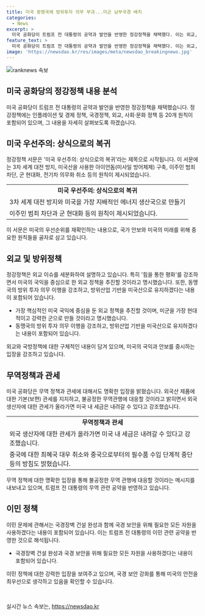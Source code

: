```yaml
---
title: 미국 동맹국에 방위투자 의무 부과...미군 남부국경 배치
categories:
  - News
excerpt: >
  미국 공화당이 트럼프 전 대통령의 공약과 발언을 반영한 정강정책을 채택했다. 이는 외교, 국경정책, 산업·통상 정책 등 20가지 원칙으로 구성되어 있으며, 미국의 국익 중심의 외교정책을 강조하고 있다. 정책은 한반도 문제에는 직접 언급이 없지만, 한반도 상황에 변화를 가져올 수 있는 내용을 포함하고 있어 관심이 필요하다. 또한, 트럼프 전 대통령의 공약을 반영하고 있는데, 이는 논란을 초래할 수 있는 요소들을 포함하고 있다.
feature_text: >
  미국 공화당이 트럼프 전 대통령의 공약과 발언을 반영한 정강정책을 채택했다. 이는 외교, 국경정책, 산업·통상 정책 등 20가지 원칙으로 구성되어 있으며, 미국의 국익 중심의 외교정책을 강조하고 있다. 정책은 한반도 문제에는 직접 언급이 없지만, 한반도 상황에 변화를 가져올 수 있는 내용을 포함하고 있어 관심이 필요하다. 또한, 트럼프 전 대통령의 공약을 반영하고 있는데, 이는 논란을 초래할 수 있는 요소들을 포함하고 있다.
image: 'https://newsdao.kr/res/images/meta/newsdao_breakingnews.jpg'
---
```


<p><img src="https://newsdao.kr/res/images/meta/newsdao_breakingnews.jpg" alt="ranknews 속보" /></p>

<h2 data-ke-size="size26">미국 공화당의 정강정책 내용 분석</h2>

<p data-ke-size="size16">미국 공화당이 트럼프 전 대통령의 공약과 발언을 반영한 정강정책을 채택했습니다. 정강정책에는 인플레이션 및 경제 정책, 국경정책, 외교, 사회·문화 정책 등 20개 원칙이 포함되어 있으며, 그 내용을 자세히 살펴보도록 하겠습니다.</p>

<h2 data-ke-size="size24">미국 우선주의: 상식으로의 복귀</h2>

<p data-ke-size="size16">정강정책 서문은 '미국 우선주의: 상식으로의 복귀'라는 제목으로 시작됩니다. 이 서문에는 3차 세계 대전 방지, 미국산을 사용한 아이언돔(미사일 방어체제) 구축, 이주민 범죄 차단, 군 현대화, 전기차 의무화 취소 등의 원칙이 제시되었습니다.</p>

<table>
  <tr>
    <td style="text-align: center; height: 17px;"><b>미국 우선주의: 상식으로의 복귀</b></td>
  </tr>
  <tr>
    <td>3차 세계 대전 방지와 미국을 가장 지배적인 에너지 생산국으로 만들기</td>
  </tr>
  <tr>
    <td>이주민 범죄 차단과 군 현대화 등의 원칙이 제시되었습니다.</td>
  </tr>
</table>

<p data-ke-size="size16">이 서문은 미국의 우선순위를 재확인하는 내용으로, 국가 안보와 미국의 미래를 위해 중요한 원칙들을 골자로 삼고 있습니다.</p>

<h2 data-ke-size="size24">외교 및 방위정책</h2>

<p data-ke-size="size16">정강정책은 외교 이슈를 세분화하여 설명하고 있습니다. 특히 '힘을 통한 평화'를 강조하면서 미국의 국익을 중심으로 한 외교 정책을 추진할 것이라고 명시했습니다. 또한, 동맹국의 방위 투자 의무 이행을 강조하고, 방위산업 기반을 미국산으로 유지하겠다는 내용이 포함되어 있습니다.</p>

<ul>
  <li>가장 핵심적인 미국 국익에 중심을 둔 외교 정책을 추진할 것이며, 미군을 가장 현대적이고 강력한 군으로 만들 것이라고 명시했습니다.</li>
  <li>동맹국의 방위 투자 의무 이행을 강조하고, 방위산업 기반을 미국산으로 유지하겠다는 내용이 포함되어 있습니다.</li>
</ul>

<p data-ke-size="size16">외교와 국방정책에 대한 구체적인 내용이 담겨 있으며, 미국의 국익과 안보를 중시하는 입장을 강조하고 있습니다.</p>

<h2 data-ke-size="size24">무역정책과 관세</h2>

<p data-ke-size="size16">미국 공화당은 무역 정책과 관세에 대해서도 명확한 입장을 밝혔습니다. 외국산 제품에 대한 기본(보편) 관세를 지지하고, 불공정한 무역관행에 대응할 것이라고 밝히면서 외국 생산자에 대한 관세가 올라가면 미국 내 세금은 내려갈 수 있다고 강조했습니다.</p>

<table>
  <tr>
    <td style="text-align: center; height: 17px;"><b>무역정책과 관세</b></td>
  </tr>
  <tr>
    <td>외국 생산자에 대한 관세가 올라가면 미국 내 세금은 내려갈 수 있다고 강조했습니다.</td>
  </tr>
  <tr>
    <td>중국에 대한 최혜국 대우 취소와 중국으로부터의 필수품 수입 단계적 중단 등의 방침도 밝혔습니다.</td>
  </tr>
</table>

<p data-ke-size="size16">무역 정책에 대한 명확한 입장을 통해 불공정한 무역 관행에 대응할 것이라는 메시지를 내보내고 있으며, 트럼프 전 대통령의 무역 관련 공약을 반영하고 있습니다.</p>

<h2 data-ke-size="size24">이민 정책</h2>

<p data-ke-size="size16">이민 문제에 관해서는 국경장벽 건설 완성과 함께 국경 보안을 위해 필요한 모든 자원을 사용하겠다는 내용이 포함되어 있습니다. 이는 트럼프 전 대통령의 이민 관련 공약을 반영한 것으로 해석됩니다.</p>

<ul>
  <li>국경장벽 건설 완성과 국경 보안을 위해 필요한 모든 자원을 사용하겠다는 내용이 포함되어 있습니다.</li>
</ul>

<p data-ke-size="size16">이민 정책에 대한 강력한 입장을 보여주고 있으며, 국경 보안 강화를 통해 미국의 안전을 최우선으로 생각하고 있음을 확인할 수 있습니다.</p>

<p data-ke-size="size16">&nbsp;</p>
실시간 뉴스 속보는, <a href="https://newsdao.kr" rel="dofollow">https://newsdao.kr</a>


